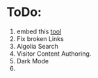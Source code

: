 # ToDo:

1.    embed this [tool](https://bgoonz.github.io/html-2-md-converter/)
2.    Fix broken Links
3.    Algolia Search
4.    Visitor Content Authoring.
5.    Dark Mode
6.    

